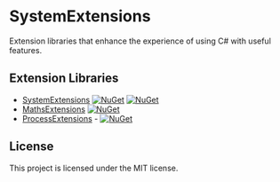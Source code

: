 # SystemExtensions
Extension libraries that enhance the experience of using C# with useful features.

## Extension Libraries
- [SystemExtensions](https://www.nuget.org/packages/AlastairLundy.Extensions.System/) [![NuGet](https://img.shields.io/nuget/v/AlastairLundy.Extensions.System.svg)](https://www.nuget.org/packages/AlastairLundy.Extensions.System/)  [![NuGet](https://img.shields.io/nuget/dt/AlastairLundy.Extensions.System.svg)](https://www.nuget.org/packages/AlastairLundy.Extensions.System/)
- [MathsExtensions](https://www.nuget.org/packages/AlastairLundy.Extensions.Maths/) [![NuGet](https://img.shields.io/nuget/dt/AlastairLundy.Extensions.Maths.svg)](https://www.nuget.org/packages/AlastairLundy.Extensions.Maths/)
- [ProcessExtensions](https://www.nuget.org/packages/AlastairLundy.Extensions.Processes/) - [![NuGet](https://img.shields.io/nuget/v/AlastairLundy.Extensions.Processes.svg)](https://www.nuget.org/packages/AlastairLundy.Extensions.Processes/) 

## License
This project is licensed under the MIT license.
